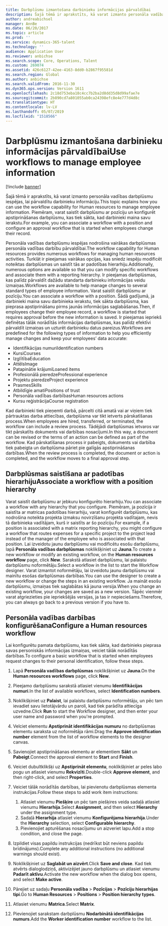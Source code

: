 ```yaml
---
title: Darbplūsmu izmantošana darbinieku informācijas pārvaldībai
description: Šajā tēmā ir aprakstīts, kā varat izmanto personāla vadības darbplūsmu iespējas, lai pārvaldītu darbinieku informāciju. Piemēram, varat saistīt darbplūsmu ar pozīciju un konfigurēt apstiprināšanas darbplūsmu, kas tiek sākta, kad darbinieki maina savu ierakstu.
author: andreabichsel
manager: AnnBe
ms.date: 06/20/2017
ms.topic: article
ms.prod: ''
ms.service: dynamics-365-talent
ms.technology: ''
audience: Application User
ms.reviewer: anbichse
ms.search.scope: Core, Operations, Talent
ms.custom: 269074
ms.assetid: 426c6127-42ee-4163-8dd0-b2867f95581d
ms.search.region: Global
ms.author: anbichse
ms.search.validFrom: 2016-11-30
ms.dyn365.ops.version: Version 1611
ms.openlocfilehash: 2c18d753eba18c4cc7b2ba2d8dd35d8d99afae7e
ms.sourcegitcommit: 2b890cd7a801055ab0ca24398efc8e4e777d4d8c
ms.translationtype: HT
ms.contentlocale: lv-LV
ms.lasthandoff: 05/07/2019
ms.locfileid: "1518566"
---
```

# <a name="use-workflows-to-manage-employee-information"></a><span data-ttu-id="c8a63-104">Darbplūsmu izmantošana darbinieku informācijas pārvaldībai</span><span class="sxs-lookup"><span data-stu-id="c8a63-104">Use workflows to manage employee information</span></span>

[!include [banner](includes/banner.md)]

<span data-ttu-id="c8a63-105">Šajā tēmā ir aprakstīts, kā varat izmanto personāla vadības darbplūsmu iespējas, lai pārvaldītu darbinieku informāciju.</span><span class="sxs-lookup"><span data-stu-id="c8a63-105">This topic explains how you can use the workflow capability for Human resources to manage employee information.</span></span> <span data-ttu-id="c8a63-106">Piemēram, varat saistīt darbplūsmu ar pozīciju un konfigurēt apstiprināšanas darbplūsmu, kas tiek sākta, kad darbinieki maina savu ierakstu.</span><span class="sxs-lookup"><span data-stu-id="c8a63-106">For example, you can associate a workflow with a position and configure an approval workflow that is started when employees change their record.</span></span>

<span data-ttu-id="c8a63-107">Personāla vadības darbplūsmu iespējas nodrošina vairākas darbplūsmas personāla vadības darbību pārvaldībai.</span><span class="sxs-lookup"><span data-stu-id="c8a63-107">The workflow capability for Human resources provides numerous workflows for managing human resources activities.</span></span> <span data-ttu-id="c8a63-108">Turklāt ir pieejamas vairākas opcijas, kas sniedz iespēju modificēt noteiktas darbplūsmas un saistīt tās ar padotības hierarhiju.</span><span class="sxs-lookup"><span data-stu-id="c8a63-108">Additionally, numerous options are available so that you can modify specific workflows and associate them with a reporting hierarchy.</span></span> <span data-ttu-id="c8a63-109">Ir pieejamas darbplūsmas, kas palīdz pārvaldīt dažādu standarta darbinieku informācijas veidu izmaiņas.</span><span class="sxs-lookup"><span data-stu-id="c8a63-109">Workflows are available to help manage changes to several standard types of employee information.</span></span> <span data-ttu-id="c8a63-110">Varat saistīt darbplūsmu ar pozīciju.</span><span class="sxs-lookup"><span data-stu-id="c8a63-110">You can associate a workflow with a position.</span></span> <span data-ttu-id="c8a63-111">Šādā gadījumā, ja darbinieki maina savu darbinieka ierakstu, tiek sākta darbplūsma, kas pieprasa apstiprināšanu pirms jaunās informācijas saglabāšanas.</span><span class="sxs-lookup"><span data-stu-id="c8a63-111">Then, if employees change their employee record, a workflow is started that requires approval before the new information is saved.</span></span> <span data-ttu-id="c8a63-112">Ir pieejamas iepriekš definētas tālāk norādītās informācijas darbplūsmas, kas palīdz efektīvi pārvaldīt izmaiņas un uzturēt darbinieku datus pareizus.</span><span class="sxs-lookup"><span data-stu-id="c8a63-112">Workflows are predefined for the following types of information to help you efficiently manage changes and keep your employees’ data accurate:</span></span>

-   <span data-ttu-id="c8a63-113">Identifikācijas numuri</span><span class="sxs-lookup"><span data-stu-id="c8a63-113">Identification numbers</span></span>
-   <span data-ttu-id="c8a63-114">Kursi</span><span class="sxs-lookup"><span data-stu-id="c8a63-114">Courses</span></span>
-   <span data-ttu-id="c8a63-115">Izglītība</span><span class="sxs-lookup"><span data-stu-id="c8a63-115">Education</span></span>
-   <span data-ttu-id="c8a63-116">Attēls</span><span class="sxs-lookup"><span data-stu-id="c8a63-116">Image</span></span>
-   <span data-ttu-id="c8a63-117">Patapinātie krājumi</span><span class="sxs-lookup"><span data-stu-id="c8a63-117">Loaned items</span></span>
-   <span data-ttu-id="c8a63-118">Profesionālā pieredze</span><span class="sxs-lookup"><span data-stu-id="c8a63-118">Professional experience</span></span>
-   <span data-ttu-id="c8a63-119">Projektu pieredze</span><span class="sxs-lookup"><span data-stu-id="c8a63-119">Project experience</span></span>
-   <span data-ttu-id="c8a63-120">Prasmes</span><span class="sxs-lookup"><span data-stu-id="c8a63-120">Skills</span></span>
-   <span data-ttu-id="c8a63-121">Atbildīgie amati</span><span class="sxs-lookup"><span data-stu-id="c8a63-121">Positions of trust</span></span>
-   <span data-ttu-id="c8a63-122">Personāla vadības darbības</span><span class="sxs-lookup"><span data-stu-id="c8a63-122">Human resources actions</span></span>
-   <span data-ttu-id="c8a63-123">Kursu reģistrācija</span><span class="sxs-lookup"><span data-stu-id="c8a63-123">Course registration</span></span>

<span data-ttu-id="c8a63-124">Kad darbinieki tiek pieņemti darbā, pārcelti citā amatā vai ar viņiem tiek pārtrauktas darba attiecības, darbplūsma var tikt ietverts pārskatīšanas process.</span><span class="sxs-lookup"><span data-stu-id="c8a63-124">When employees are hired, transferred, or terminated, the workflow can include a review process.</span></span> <span data-ttu-id="c8a63-125">Tādējādi darbplūsmas ietvaros var tikt pārskatīts dokuments vai darbības nosacījumi.</span><span class="sxs-lookup"><span data-stu-id="c8a63-125">In this way, a document can be revised or the terms of an action can be defined as part of the workflow.</span></span> <span data-ttu-id="c8a63-126">Kad pārskatīšanas process ir pabeigts, dokuments vai darbība tiek pabeigta un darbplūsma pāriet pie galīgās apstiprināšanas darbības.</span><span class="sxs-lookup"><span data-stu-id="c8a63-126">When the review process is completed, the document or action is completed, and the workflow moves to a final approval step.</span></span>

## <a name="associate-a-workflow-with-a-position-hierarchy"></a><span data-ttu-id="c8a63-127">Darbplūsmas saistīšana ar padotības hierarhiju</span><span class="sxs-lookup"><span data-stu-id="c8a63-127">Associate a workflow with a position hierarchy</span></span>
<span data-ttu-id="c8a63-128">Varat saistīt darbplūsmu ar jebkuru konfigurēto hierarhiju.</span><span class="sxs-lookup"><span data-stu-id="c8a63-128">You can associate a workflow with any hierarchy that you configure.</span></span> <span data-ttu-id="c8a63-129">Piemēram, ja pozīcija ir saistīta ar matricas padotības hierarhiju, varat konfigurēt darbplūsmu, kas nodrošina noteikta projekta izmaksu novirzīšanu projekta vadītajam, nevis tā darbinieka vadītājam, kurš ir saistīts ar šo pozīciju.</span><span class="sxs-lookup"><span data-stu-id="c8a63-129">For example, if a position is associated with a matrix reporting hierarchy, you might configure a workflow that routes expenses for a specific project to the project lead instead of the manager of the employee who is associated with that position.</span></span> <span data-ttu-id="c8a63-130">Lai izveidotu jaunu darbplūsmu vai modificētu esošu darbplūsmu, lapā **Personāla vadības darbplūsmas** noklikšķiniet uz **Jauna**.</span><span class="sxs-lookup"><span data-stu-id="c8a63-130">To create a new workflow or modify an existing workflow, on the **Human resources workflow** page, click **New**.</span></span> <span data-ttu-id="c8a63-131">Sarakstā atlasiet darbplūsmu, lai palaistu darbplūsmu noformētāju.</span><span class="sxs-lookup"><span data-stu-id="c8a63-131">Select a workflow in the list to start the Workflow designer.</span></span> <span data-ttu-id="c8a63-132">Varat izmantot noformētāju, lai izveidotu jaunu darbplūsmu vai mainītu esošas darbplūsmas darbības.</span><span class="sxs-lookup"><span data-stu-id="c8a63-132">You can use the designer to create a new workflow or change the steps in an existing workflow.</span></span> <span data-ttu-id="c8a63-133">Ja maināt esošu darbplūsmu, izmaiņas tiek saglabātas kā jauna versija.</span><span class="sxs-lookup"><span data-stu-id="c8a63-133">When you change an existing workflow, your changes are saved as a new version.</span></span> <span data-ttu-id="c8a63-134">Tāpēc vienmēr varat atgriezieties pie iepriekšējās versijas, ja tas ir nepieciešams.</span><span class="sxs-lookup"><span data-stu-id="c8a63-134">Therefore, you can always go back to a previous version if you have to.</span></span>

## <a name="configure-a-human-resources-workflow"></a><span data-ttu-id="c8a63-135">Personāla vadības darbības konfigurēšana</span><span class="sxs-lookup"><span data-stu-id="c8a63-135">Configure a Human resources workflow</span></span>
<span data-ttu-id="c8a63-136">Lai konfigurētu pamata darbplūsmu, kas tiek sākta, kad darbinieks pieprasa savas personiskās informācijas izmaiņas, veiciet tālāk norādītās darbības.</span><span class="sxs-lookup"><span data-stu-id="c8a63-136">To configure a basic workflow that is started when employees request changes to their personal identification, follow these steps.</span></span>

1.  <span data-ttu-id="c8a63-137">Lapā **Personāla vadības darbplūsmas** noklikšķiniet uz **Jauna**.</span><span class="sxs-lookup"><span data-stu-id="c8a63-137">On the **Human resources workflows** page, click **New**.</span></span>
2.  <span data-ttu-id="c8a63-138">Pieejamo darbplūsmu sarakstā atlasiet vienumu **Identifikācijas numuri**.</span><span class="sxs-lookup"><span data-stu-id="c8a63-138">In the list of available workflows, select **Identification numbers**.</span></span>
3.  <span data-ttu-id="c8a63-139">Noklikšķiniet uz **Palaist**, lai palaistu darbplūsmu noformētāju, un pēc tam ievadiet savu lietotājvārdu un paroli, kad tiek parādīta attiecīga uzvedne.</span><span class="sxs-lookup"><span data-stu-id="c8a63-139">Click **Run** to start the Workflow designer, and then enter your user name and password when you're prompted.</span></span>
4.  <span data-ttu-id="c8a63-140">Velciet elementu **Apstiprināt identifikācijas numuru** no darbplūsmas elementu saraksta uz noformētāja rāmi.</span><span class="sxs-lookup"><span data-stu-id="c8a63-140">Drag the **Approve identification number** element from the list of workflow elements to the designer canvas.</span></span>
5.  <span data-ttu-id="c8a63-141">Savienojiet apstiprināšanas elementu ar elementiem **Sākt** un **Pabeigt**.</span><span class="sxs-lookup"><span data-stu-id="c8a63-141">Connect the approval element to **Start** and **Finish**.</span></span>
6.  <span data-ttu-id="c8a63-142">Veiciet dubultklikšķi uz **Apstiprināt elementu**, noklikšķiniet ar peles labo pogu un atlasiet vienumu **Rekvizīti**.</span><span class="sxs-lookup"><span data-stu-id="c8a63-142">Double-click **Approve element**, and then right-click, and select **Properties**.</span></span>
7.  <span data-ttu-id="c8a63-143">Veiciet tālāk norādītās darbības, lai pievienotu darbplūsmas elementa instrukcijas.</span><span class="sxs-lookup"><span data-stu-id="c8a63-143">Follow these steps to add work item instructions:</span></span>
    1.  <span data-ttu-id="c8a63-144">Atlasiet vienumu **Piešķire** un pēc tam piešķires veida sadaļā atlasiet vienumu **Hierarhija**.</span><span class="sxs-lookup"><span data-stu-id="c8a63-144">Select **Assignment**, and then select **Hierarchy** under the assignment type.</span></span>
    2.  <span data-ttu-id="c8a63-145">Sadaļā **Hierarhija** atlasiet vienumu **Konfigurējama hierarhija**.</span><span class="sxs-lookup"><span data-stu-id="c8a63-145">Under the **Hierarchy** selection, select **Configurable hierarchy**.</span></span>
    3.  <span data-ttu-id="c8a63-146">Pievienojiet apturēšanas nosacījumu un aizveriet lapu.</span><span class="sxs-lookup"><span data-stu-id="c8a63-146">Add a stop condition, and close the page.</span></span>

8.  <span data-ttu-id="c8a63-147">Izpildiet visas papildu instrukcijas (nedrīkst būt neviens papildu brīdinājums).</span><span class="sxs-lookup"><span data-stu-id="c8a63-147">Complete any additional instructions (no additional warnings should exist).</span></span>
9.  <span data-ttu-id="c8a63-148">Noklikšķiniet uz **Saglabāt un aizvērt**.</span><span class="sxs-lookup"><span data-stu-id="c8a63-148">Click **Save and close**.</span></span> <span data-ttu-id="c8a63-149">Kad tiek atvērts dialoglodziņš, aktivizējiet jauno darbplūsmu un atlasiet vienumu **Padarīt aktīvu**.</span><span class="sxs-lookup"><span data-stu-id="c8a63-149">Activate the new workflow when the dialog box opens, and select **Make active**.</span></span>
10. <span data-ttu-id="c8a63-150">Pārejiet uz sadaļu **Personāla vadība** &gt; **Pozīcijas** &gt; **Pozīciju hierarhijas tipi**.</span><span class="sxs-lookup"><span data-stu-id="c8a63-150">Go to **Human Resources** &gt; **Positions** &gt; **Position hierarchy types**.</span></span>
11. <span data-ttu-id="c8a63-151">Atlasiet vienumu **Matrica**.</span><span class="sxs-lookup"><span data-stu-id="c8a63-151">Select **Matrix**.</span></span>
12. <span data-ttu-id="c8a63-152">Pievienojiet sarakstam darbplūsmu **Nodarbinātā identifikācijas numurs**.</span><span class="sxs-lookup"><span data-stu-id="c8a63-152">Add the **Worker identification number** workflow to the list.</span></span>




